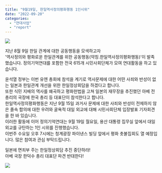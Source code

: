 ```yaml
---
title: "9월19일, 한일역사정의평화행동 1인시위"
date: "2022-09-20"
categories: 
  - "연대사업"
  - "report"
---
```


![](https://r2.womenandwar.net/2022/09/IMG_4386-1024x1024.jpg)

지난 8월 9일 한일 관계에 대한 공동행동을 모색하고자  
'역사정의와 평화로운 한일관계를 위한 공동행동(약칭.한일역사정의평화행동)'이 발족했습니다. 정의기억연대를 포함한 전국 615개 시민사회단체가 모여 연대활동을 하고 있습니다.

윤석열 정부는 이번 유엔 총회에 참석을 계기로 역사문제에 대한 어떤 사죄와 반성이 없는 일본과 한일관계 개선을 위한 한일정상회담을 하겠다고 합니다.  
또한 식민 지배의 역사를 왜곡하고 평화헌법을 고쳐 일본의 재무장을 추진했던 아베 전 총리의 국장에 한국 총리 등 대표단이 참석한다고 합니다.  
한일역사정의평화행동은 지난 9월 15일 과거사 문제에 대한 사죄와 반성이 전제하지 않은 졸속 합의에 대한 우려와 굴욕적 대일 외교에 대해 시민사회단체 입장발표 기자회견을 한 바 있습니다.  
이러한 활동에 이어 정의기억연대는 9월 19일 월요일, 용산 대통령 집무실 앞에서 대일외교를 규탄하는 1인 시위를 진행했습니다.  
이번주 수요일 오후 7시에는 청계광장 파이낸스 빌딩 앞에서 평화 촛불집회도 열 예정입니다. 많은 참여과 관심 부탁드립니다.

일본에 면죄부 주는 한일정상회담 추진 중단하라!  
아베 국장 한덕수 총리 대표단 파견 반대한다!

![](https://r2.womenandwar.net/2022/09/IMG_4388_2.jpg)

